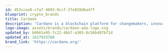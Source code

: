 ```yaml
---
id: d53ccea9-cfa7-4693-9ccf-2fe828dba47f
blueprint: crypto_brands
title: Cardano
description: 'Cardano is a blockchain platform for changemakers, innovators, and visionaries, with the tools and technologies required to create possibility for the many, as well as the few, and bring about positive global change.'
logo-image: assets/brands/cardano-ada-logo.svg
updated_by: b0661e95-7c22-4bb7-a365-8c56bd87bf1d
updated_at: 1627933768
brand_link: 'https://cardano.org/'
---
```

